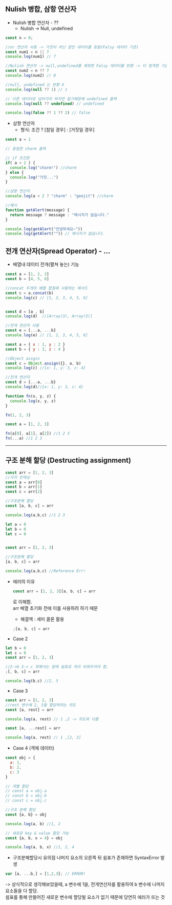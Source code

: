 ## Nulish 병합, 삼항 연산자


- Nulish 병합 연산자 - ??
  - Nulish -> Null, undefined
```jsx
const n = 0; 

//or 연산자 사용 -> 거짓이 아닌 참인 데이터를 찾음(Falsy 데이터 기준)
const num1 = n || 7
console.log(num1) // 7

//Nulish 연산자 -> null,undefined를 제외한 Falsy 데이터를 반환 -> 더 엄격한 기준
const num2 = n ?? 7
console.log(num2) // 0

//null, undefined 는 반환 X
console.log(null ?? 1) // 1

// 다른 데이터로 넘어가야 하지만 없기때문에 undefined 출력
console.log(null ?? undefined) // undefined

console.log(false ?? 1 ?? 2) // false
```

- 삼항 연산자
  - 형식:  조건 ? [참일 경우] : [거짓일 경우]

```jsx
const a = 1

// 동일한 charm 출력

// if 조건문
if( a < 2 ) {
  console.log("charm!") //charm
} else {
  console.log("거짓...")
}

//삼항 연산자 
console.log(a < 2 ? "charm" : "geojit") //charm
```


```jsx
//예시
function getAlert(message) {
  return message ? message : "메시지가 없습니다."
}

console.log(getAlert("안녕하세요~"))
console.log(getAlert("")) // 메시지가 없습니다.
```


## 전개 연산자(Spread Operator) - ...
- 배열내 데이터 전개(펼쳐 놓는) 기능

```jsx
const a = [1, 2, 3]
const b = [4, 5, 6]

//concat 두개의 배열 합칠때 사용하는 메서드
const c = a.concat(b)
console.log(c) // [1, 2, 3, 4, 5, 6]


const d = [a , b]
console.log(d)  //[Array(3), Array(3)]

//전개 연산자 사용
const e = [...a, ...b]
console.log(e) // [1, 2, 3, 4, 5, 6]
```

```jsx
const a = { x : 1, y : 2 }
const b = { y : 3, z : 4 }

//Object assgin
const c = Object.assign({}, a, b)
console.log(c) //{x: 1, y: 3, z: 4}

//전개 연산자
const d = {...a, ...b}
console.log(d)//{x: 1, y: 3, z: 4}
```

```jsx
function fn(x, y, z) {
  console.log(x, y, z)
}

fn(1, 2, 3)

const a = [1, 2, 3]

fn(a[0], a[1], a[2]) //1 2 3
fn(...a) //1 2 3
```

---

## 구조 분해 할당 (Destructing assignment)

```jsx
const arr = [1, 2, 3]
//각각 인덱싱
const a = arr[0]
const b = arr[1]
const c = arr[2]

//구조분해 할당
const [a, b, c] = arr

console.log(a,b,c) //1 2 3
```

```jsx
let a = 0 
let b = 0
let c = 0


const arr = [1, 2, 3]

//구조분해 할당
[a, b, c] = arr

console.log(a,b,c) //Reference Err!
```

  - 에러의 이유
    ```jsx
    const arr = [1, 2, 3][a, b, c] = arr
    ```
    로 이해함.   
    arr 배열 초기화 전에 이를 사용하려 하기 때문

    - 해결책 : 세미 콜론 활용
    ```jsx
    ;[a, b, c] = arr
    ```
  

- Case 2

```jsx
let b = 0
let c = 0
const arr = [1, 2, 3]

//2->b 3-> c 위해서는 앞에 쉼표로 자리 비워두어야 함.
;[, b, c] = arr

console.log(b,c) //2, 3
```

- Case 3
```jsx
const arr = [1, 2, 3]
//rest 변수에 2, 3을 할당하려는 의도
const [a, rest] = arr

console.log(a, rest) // 1 ,2 -> 의도와 다름
```

```jsx
const [a, ...rest] = arr

console.log(a, rest) // 1 ,[2, 3]
```


- Case 4 (객체 데이터)
```jsx
const obj = {
  a: 1,
  b: 2,
  c: 3
}

// 개별 할당
// const a = obj.a
// const b = obj.b
// const c = obj.c

//구조 분해 할당
const {a, b} = obj

console.log(a, b) //1, 2 

// 새로운 key & value 할당 가능
const {a, b, x = 4} = obj

console.log(a, b, x) //1, 2, 4
```

- 구조분해할당시 유의점
나머지 요소의 오른쪽 뒤 쉼표가 존재하면 SyntaxError 발생
```jsx
var [a, ...b,] = [1,2,3]; // ERROR!
```
-> 상식적으로 생각해보았을때, a 변수에 1을, 전개연산자를 활용하여 b 변수에 나머지 요소들을 다 할당.  
쉼표를 통해 만들어진 새로운 변수에 할당될 요소가 없기 때문에 당연히 에러가 뜨는 것